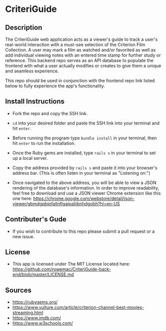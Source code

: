 # CriteriGuide

## Description

The CriteriGuide web application acts as a viewer's guide to track a user's real-world interaction with a must-see selection of the Criterion Film Collection. A user may mark a film as watched and/or favorited as well as add individual viewing notes with an entered time stamp for further study or reference. This backend repo serves as an API database to populate the frontend with what a user actually modifies or creates to give them a unique and seamless experience.

This repo should be used in conjunction with the frontend repo link listed below to fully experience the app's functionality. 

## Install Instructions

- Fork the repo and copy the SSH link.

- `cd` into your desired folder and paste the SSH link into your terminal and hit `enter`.

- Before running the program type `bundle install` in your terminal, then hit `enter` to run the installation.

- Once the Ruby gems are installed, type `rails s` in your terminal to set up a local server.

- Copy the address provided by `rails s` and paste it into your browser's address bar. (This is often listen in your terminal as "Listening on:")

- Once navigated to the above address, you will be able to view a JSON rendering of the database's information. In order to improve readability, feel free to download and use a JSON viewer Chrome extension like this one here: https://chrome.google.com/webstore/detail/json-viewer/gbmdgpbipfallnflgajpaliibnhdgobh?hl=en-US

## Contributer's Gude

- If you wish to contribute to this repo please submit a pull request or a new issue. 

## License

- This app is licensed under The MIT License located here: https://github.com/rowemac/CriteriGuide-back-end/blob/master/LICENSE.md 

## Sources

- https://rubygems.org/ 
- https://www.vulture.com/article/criterion-channel-best-movies-streaming.html
- https://www.imdb.com/
- https://www.w3schools.com/
